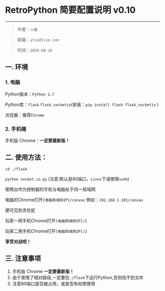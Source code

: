 # RetroPython 简要配置说明 v0.10
----
> 作者：`小磊`

> 邮箱：`ylxx@live.com`

> 时间：`2016-09-26`


## 一. 环境

### 1. 电脑

Python版本：`Python 2.7`

Python库：`flask`  `flask_socketio`(安装：`pip install flask flask_socketio` )

浏览器：推荐`Chrome`

### 2. 手机端

手机版 Chrome：**一定要最新版！**


## 二. 使用方法：

`cd ./flask`

`python socket.io.py` (注意:默认是80端口，`Linux`下请使用`sudo`)

使两台作为控制器的手机与电脑处于同一局域网

电脑的Chrome打开`[电脑局域网IP]/canvas`  例如：`192.168.1.101/canvas`

便可见到贪吃蛇

玩家一用手机Chrome打开`[电脑局域网IP]/1`

玩家二用手机Chrome打开`[电脑局域网IP]/2`

**享受对战吧！**

## 三. 注意事项

1. 手机版 Chrome **一定要最新版！**
2. 由于使用了相对路径,一定要在`./flask`下运行Python,否则找不到文件
3. 注意80端口是否被占用，或是否有权限使用
